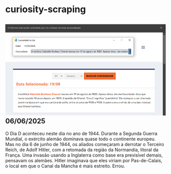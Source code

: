 # curiosity-scraping
![Budget](./execucao.png)
06/06/2025
-
O Dia D aconteceu neste dia no ano de 1944. Durante a Segunda Guerra Mundial, o exército alemão dominava quase todo o continente europeu. Mas no dia 6 de junho de 1944, os aliados começaram a derrotar o Terceiro Reich, de Adolf Hitler, com a retomada da região da Normandia, litoral da França. Uma invasão usando a Inglaterra como base era previsível demais, pensavam os alemães. Hitler imaginava que eles viriam por Pas-­de-­Calais, o local em que o Canal da Mancha é mais estreito. Errou.
